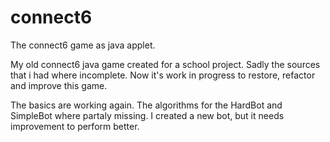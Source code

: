 connect6
========

The connect6 game as java applet.

My old connect6 java game created for a school project. 
Sadly the sources that i had where incomplete. Now it's work in progress
to restore, refactor and improve this game.

The basics are working again. The algorithms for the HardBot and SimpleBot
where partaly missing. I created a new bot, but it needs improvement
to perform better.
